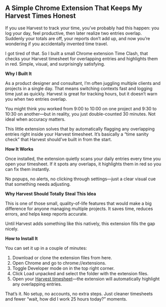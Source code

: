 ## A Simple Chrome Extension That Keeps My Harvest Times Honest

If you use Harvest to track your time, you’ve probably had this happen: you log your day, feel productive, then later realize two entries overlap. Suddenly your totals are off, your reports don’t add up, and now you’re wondering if you accidentally invented time travel.

I got tired of that. So I built a small Chrome extension Time Clash, that checks your Harvest timesheet for overlapping entries and highlights them in red. Simple, visual, and surprisingly satisfying.

**Why I Built It**

As a product designer and consultant, I’m often juggling multiple clients and projects in a single day. That means switching contexts fast and logging time just as quickly. Harvest is great for tracking hours, but it doesn’t warn you when two entries overlap.

You might think you worked from 9:00 to 10:00 on one project and 9:30 to 10:30 on another—but in reality, you just double-counted 30 minutes. Not ideal when accuracy matters.

This little extension solves that by automatically flagging any overlapping entries right inside your Harvest timesheet. It’s basically a “time sanity check” that Harvest should’ve built in from the start.

**How It Works**


Once installed, the extension quietly scans your daily entries every time you open your timesheet. If it spots any overlaps, it highlights them in red so you can fix them instantly.

No popups, no alerts, no clicking through settings—just a clear visual cue that something needs adjusting.

**Why Harvest Should Totally Steal This Idea**

This is one of those small, quality-of-life features that would make a big difference for anyone managing multiple projects. It saves time, reduces errors, and helps keep reports accurate.

Until Harvest adds something like this natively, this extension fills the gap nicely.

**How to Install It**

You can set it up in a couple of minutes:

 1. Download or clone the extension files from here.
 2. Open Chrome and go to chrome://extensions. 
 3. Toggle Developer mode on in the top right corner. 
 4. Click Load unpacked and select the folder with the extension files.  
 5. Open your [Harvest timesheet](https://www.mekuriageti.net/fixing-the-overlap/#:~:text=A%20Simple%20Chrome,hours%20today?%E2%80%9D%20moments.)—the extension will automatically highlight any overlapping entries.

That’s it. No setup, no accounts, no extra steps. Just cleaner timesheets and fewer “wait, how did I work 25 hours today?” moments.

